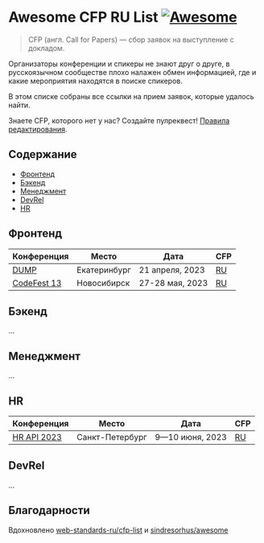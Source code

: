 # Awesome CFP RU List [![Awesome](https://awesome.re/badge.svg)](https://awesome.re)

> CFP (англ. Call for Papers) — сбор заявок на выступление с докладом.

Организаторы конференции и спикеры не знают друг о друге, в русскоязычном сообществе плохо налажен обмен информацией, где и какие мероприятия находятся в поиске спикеров.

В этом списке собраны все ссылки на прием заявок, которые удалось найти.

Знаете CFP, которого нет у нас? Создайте пулреквест! [Правила редактирования](CONTRIBUTION.md).

## Содержание

- [Фронтенд](#Фронтенд)
- [Бэкенд](#Бэкенд)
- [Менеджмент](#Менеджмент)
- [DevRel](#devrel)
- [HR](#hr)

## Фронтенд

| Конференция                            | Место        | Дата            | CFP                                                       |
| -------------------------------------- | ------------ | --------------- | --------------------------------------------------------- |
| [DUMP](https://dump-ekb.ru/)           | Екатеринбург | 21 апреля, 2023 | [RU](https://dump-ekb.ru/for_speakers)                    |
| [CodeFest 13](https://13.codefest.ru/) | Новосибирск  | 27-28 мая, 2023 | [RU](https://13.codefest.ru/speakers/ru/call-for-papers/) |

## Бэкенд

...

## Менеджмент

...

## HR

| Конференция                           | Место           | Дата            | CFP                                      |
| ------------------------------------- | --------------- | --------------- | ---------------------------------------- |
| [HR API 2023](https://hrapiconf.com/) | Санкт-Петербург | 9—10 июня, 2023 | [RU](https://hrapiconf.com/speaker#form) |

## DevRel

...

## Благодарности

Вдохновлено [web-standards-ru/cfp-list](https://github.com/web-standards-ru/cfp-list) и [sindresorhus/awesome](https://github.com/sindresorhus/awesome)

